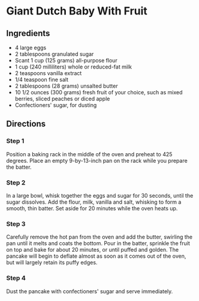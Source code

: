 Giant Dutch Baby With Fruit
===========================

## Ingredients

- 4 large eggs
- 2 tablespoons granulated sugar
- Scant 1 cup (125 grams) all-purpose flour
- 1 cup (240 milliliters) whole or reduced-fat milk
- 2 teaspoons vanilla extract
- 1/4 teaspoon fine salt
- 2 tablespoons (28 grams) unsalted butter
- 10 1/2 ounces (300 grams) fresh fruit of your choice, such as mixed berries, sliced peaches or diced apple
- Confectioners' sugar, for dusting

## Directions

### Step 1

Position a baking rack in the middle of the oven and preheat to 425 degrees. Place an empty 9-by-13-inch pan on the rack while you prepare the batter.

### Step 2

In a large bowl, whisk together the eggs and sugar for 30 seconds, until the sugar dissolves. Add the flour, milk, vanilla and salt, whisking to form a smooth, thin batter. Set aside for 20 minutes while the oven heats up.

### Step 3

Carefully remove the hot pan from the oven and add the butter, swirling the pan until it melts and coats the bottom. Pour in the batter, sprinkle the fruit on top and bake for about 20 minutes, or until puffed and golden. The pancake will begin to deflate almost as soon as it comes out of the oven, but will largely retain its puffy edges.

### Step 4

Dust the pancake with confectioners' sugar and serve immediately.